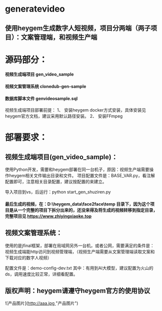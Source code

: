 # generatevideo
## 使用heygem生成数字人短视频，项目分两端（两子项目）：文案管理端，和视频生产端

# 源码部分：
#### 视频生成端项目 gen_video_sample
#### 视频文案管理系统 clonedub-gen-sample
#### 数据库脚本文件 genvideosample.sql

视频生成端项目部署前提：
1、	安装heygem docker方式安装，具体安装见heygem官方文档，建议采用默认路径安装。
2、	安装FFmpeg

# 部署要求：
## 视频生成端项目(gen_video_sample)：
使用Python开发，需要和heygem部署在同一台机子，原因：视频生产端需要操作heygem相关文件输出目录和文件。
项目配置文件是：BASE_VAR.py，看注解配置即可，注意相关目录配置，建议按配置的来建立。

导入项目到vs，后运行：python start_gen_shuziren.py
#### 最后生成的视频，在：D:\heygem_data\face2face\temp 目录下，因为这个项目是从一个完整的项目下拆分出来的，还没来得及将生成的视频转移到指定目录，完整项目见 https://www.zhiyingxiaoke.top 

## 视频文案管理系统：
使用的是jfinal框架，部署在局域网另外一台机，或者公网，需要满足的条件是：视频生成端能http访问到视频管理端，（视频生产端需要从文案管理端读取文案和下载对应的数字人视频）

配置文件是：demo-config-dev.txt
其中：有用到AI大模型，建议配置为火山的ds，调用速度比较正常，详细看配置。

## 版权声明：heygem请遵守heygem官方的使用协议

![产品图片]([http://aaa.jpg ](https://github.com/1970168137/generatevideo/blob/main/info/A1.png)"产品图片")




